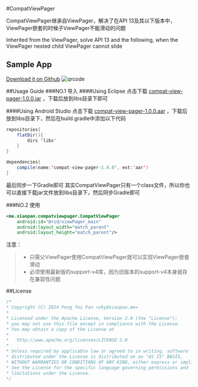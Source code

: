 #CompatViewPager

CompatViewPager继承自ViewPager，解决了在API 13及其以下版本中，ViewPager嵌套的时候子ViewPager不能滑动的问题

Inherited from the ViewPager, solve API 13 and the following, when the ViewPager nested child ViewPager cannot slide

## Sample App
[Download it on Github](http://github.com/xiaopansky/CompatViewPager/raw/master/releases/compat-view-pager-1.0.0.apk)
![qrcode](http://github.com/xiaopansky/CompatViewPager/raw/master/releases/download.png)

##Usage Guide
###NO.1 导入
####Using Eclipse
点击下载 [compat-view-pager-1.0.0.jar](http://github.com/xiaopansky/CompatViewPager/raw/master/releases/compat-view-pager-1.0.0.jar) ，下载后放到libs目录下即可

####Using Android Studio
点击下载 [compat-view-pager-1.0.0.aar](http://github.com/xiaopansky/CompatViewPager/raw/master/releases/compat-view-pager-1.0.0.aar) ，下载后放到libs目录下，然后在build.gradle中添加以下代码
```java
repositories{
    flatDir(){
        dirs 'libs'
    }
}

dependencies{
	compile(name:'compat-view-pager-1.0.0', ext:'aar')
}
```
最后同步一下Gradle即可
其实CompatViewPager只有一个class文件，所以你也可以直接下载jar文件放到libs目录下，然后同步Gradle即可

###NO.2 使用
```xml
<me.xiaopan.compatviewpager.CompatViewPager
    android:id="@+id/viewPager_main"
    android:layout_width="match_parent"
    android:layout_height="match_parent"/>
```

注意：
>* 只需父ViewPager使用CompatViewPager就可以实现ViewPager嵌套滑动
>* 必须使用最新版的support-v4库，因为旧版本的support-v4本身就存在兼容性问题

##License
```java
/*
* Copyright (C) 2014 Peng fei Pan <sky@xiaopan.me>
*
* Licensed under the Apache License, Version 2.0 (the "License");
* you may not use this file except in compliance with the License.
* You may obtain a copy of the License at
*
*   http://www.apache.org/licenses/LICENSE-2.0
*
* Unless required by applicable law or agreed to in writing, software
* distributed under the License is distributed on an "AS IS" BASIS,
* WITHOUT WARRANTIES OR CONDITIONS OF ANY KIND, either express or implied.
* See the License for the specific language governing permissions and
* limitations under the License.
*/
```
